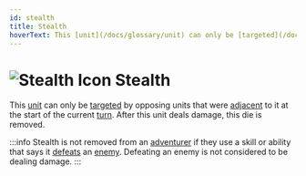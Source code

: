 ```yaml
---
id: stealth
title: Stealth
hoverText: This [unit](/docs/glossary/unit) can only be [targeted](/docs/glossary/targetable) by opposing units that were [adjacent](/docs/glossary/adjacent) to it at the start of the current [turn](/docs/glossary/turn). After this unit deals damage, this die is removed.
---
```


# <img src="/icons/stealth.svg" alt="Stealth Icon" /> Stealth

This [unit](/docs/glossary/unit) can only be [targeted](/docs/glossary/targetable) by opposing units that were [adjacent](/docs/glossary/adjacent) to it at the start of the current [turn](/docs/glossary/turn). After this unit deals damage, this die is removed.

:::info
Stealth is not removed from an [adventurer](/docs/glossary/adventurer) if they use a skill or ability that says it [defeats](/docs/glossary/defeated) an [enemy](/docs/glossary/enemy). Defeating an enemy is not considered to be dealing damage.
:::
